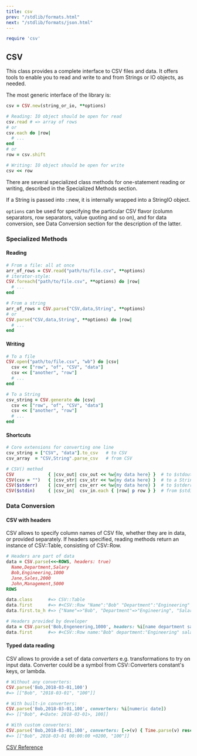 ```yaml
---
title: csv
prev: "/stdlib/formats.html"
next: "/stdlib/formats/json.html"
---
```



```ruby
require 'csv'
```

## CSV[](#csv)

This class provides a complete interface to CSV files and data. It
offers tools to enable you to read and write to and from Strings or IO
objects, as needed.

The most generic interface of the library is:


```ruby
csv = CSV.new(string_or_io, **options)

# Reading: IO object should be open for read
csv.read # => array of rows
# or
csv.each do |row|
  # ...
end
# or
row = csv.shift

# Writing: IO object should be open for write
csv << row
```

There are several specialized class methods for one-statement reading or
writing, described in the Specialized Methods section.

If a String is passed into ::new, it is internally wrapped into a
StringIO object.

`options` can be used for specifying the particular CSV flavor (column
separators, row separators, value quoting and so on), and for data
conversion, see Data Conversion section for the description of the
latter.

### Specialized Methods[](#specialized-methods)

#### Reading[](#reading)


```ruby
# From a file: all at once
arr_of_rows = CSV.read("path/to/file.csv", **options)
# iterator-style:
CSV.foreach("path/to/file.csv", **options) do |row|
  # ...
end

# From a string
arr_of_rows = CSV.parse("CSV,data,String", **options)
# or
CSV.parse("CSV,data,String", **options) do |row|
  # ...
end
```

#### Writing[](#writing)


```ruby
# To a file
CSV.open("path/to/file.csv", "wb") do |csv|
  csv << ["row", "of", "CSV", "data"]
  csv << ["another", "row"]
  # ...
end

# To a String
csv_string = CSV.generate do |csv|
  csv << ["row", "of", "CSV", "data"]
  csv << ["another", "row"]
  # ...
end
```

#### Shortcuts[](#shortcuts)


```ruby
# Core extensions for converting one line
csv_string = ["CSV", "data"].to_csv   # to CSV
csv_array  = "CSV,String".parse_csv   # from CSV

# CSV() method
CSV             { |csv_out| csv_out << %w{my data here} }  # to $stdout
CSV(csv = "")   { |csv_str| csv_str << %w{my data here} }  # to a String
CSV($stderr)    { |csv_err| csv_err << %w{my data here} }  # to $stderr
CSV($stdin)     { |csv_in|  csv_in.each { |row| p row } }  # from $stdin
```

### Data Conversion[](#data-conversion)

#### CSV with headers[](#csv-with-headers)

CSV allows to specify column names of CSV file, whether they are in
data, or provided separately. If headers specified, reading methods
return an instance of CSV::Table, consisting of CSV::Row.


```ruby
# Headers are part of data
data = CSV.parse(<<~ROWS, headers: true)
  Name,Department,Salary
  Bob,Engineering,1000
  Jane,Sales,2000
  John,Management,5000
ROWS

data.class      #=> CSV::Table
data.first      #=> #<CSV::Row "Name":"Bob" "Department":"Engineering" "Salary":"1000">
data.first.to_h #=> {"Name"=>"Bob", "Department"=>"Engineering", "Salary"=>"1000"}

# Headers provided by developer
data = CSV.parse('Bob,Engeneering,1000', headers: %i[name department salary])
data.first      #=> #<CSV::Row name:"Bob" department:"Engineering" salary:"1000">
```

#### Typed data reading[](#typed-data-reading)

CSV allows to provide a set of data *converters* e.g. transformations to
try on input data. Converter could be a symbol from CSV::Converters
constant's keys, or lambda.


```ruby
# Without any converters:
CSV.parse('Bob,2018-03-01,100')
#=> [["Bob", "2018-03-01", "100"]]

# With built-in converters:
CSV.parse('Bob,2018-03-01,100', converters: %i[numeric date])
#=> [["Bob", #<Date: 2018-03-01>, 100]]

# With custom converters:
CSV.parse('Bob,2018-03-01,100', converters: [->(v) { Time.parse(v) rescue v }])
#=> [["Bob", 2018-03-01 00:00:00 +0200, "100"]]
```

<a href='https://ruby-doc.org/stdlib-2.6/libdoc/csv/rdoc/CSV.html'
class='ruby-doc remote' target='_blank'>CSV Reference</a>

